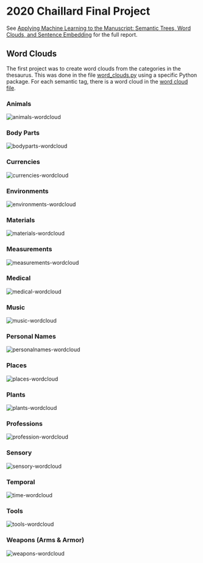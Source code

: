 # 2020 Chaillard Final Project
See [Applying Machine Learning to the Manuscript: Semantic Trees, Word Clouds, and Sentence Embedding](/sandbox/docs/Chaillard_final-report) for the full report.

## Word Clouds

The first project was to create word clouds from the categories in the thesaurus. This was done in the file [word_clouds.py](https://github.com/cu-mkp/manuscript-object/blob/v1.0-danachaillard/word_clouds.py) using a specific Python package. For each semantic tag, there is a word cloud in the [word cloud file](https://github.com/cu-mkp/manuscript-object/tree/v1.0-danachaillard/word_clouds).

### Animals
![animals-wordcloud](https://github.com/cu-mkp/manuscript-object/blob/v1.0-danachaillard/word_clouds/animal.png?raw=true)

### Body Parts
![bodyparts-wordcloud](https://github.com/cu-mkp/manuscript-object/blob/v1.0-danachaillard/word_clouds/body_part.png?raw=true)

### Currencies
![currencies-wordcloud](https://github.com/cu-mkp/manuscript-object/blob/v1.0-danachaillard/word_clouds/currency.png?raw=true)

### Environments
![environments-wordcloud](https://github.com/cu-mkp/manuscript-object/blob/v1.0-danachaillard/word_clouds/environment.png?raw=true)

### Materials
![materials-wordcloud](https://github.com/cu-mkp/manuscript-object/blob/v1.0-danachaillard/word_clouds/material.png?raw=true)

### Measurements
![measurements-wordcloud](https://github.com/cu-mkp/manuscript-object/blob/v1.0-danachaillard/word_clouds/measurement.png?raw=true)

### Medical
![medical-wordcloud](https://github.com/cu-mkp/manuscript-object/blob/v1.0-danachaillard/word_clouds/medical.png?raw=true)

### Music
![music-wordcloud](https://github.com/cu-mkp/manuscript-object/blob/v1.0-danachaillard/word_clouds/music.png?raw=true)

### Personal Names
![personalnames-wordcloud](https://github.com/cu-mkp/manuscript-object/blob/v1.0-danachaillard/word_clouds/personal_name.png?raw=true)

### Places
![places-wordcloud](https://github.com/cu-mkp/manuscript-object/blob/v1.0-danachaillard/word_clouds/place.png?raw=true)

### Plants
![plants-wordcloud](https://github.com/cu-mkp/manuscript-object/blob/v1.0-danachaillard/word_clouds/plant.png?raw=true)

### Professions
![profession-wordcloud](https://github.com/cu-mkp/manuscript-object/blob/v1.0-danachaillard/word_clouds/profession.png?raw=true)

### Sensory
![sensory-wordcloud](https://github.com/cu-mkp/manuscript-object/blob/v1.0-danachaillard/word_clouds/sensory.png?raw=true)

### Temporal
![time-wordcloud](https://github.com/cu-mkp/manuscript-object/blob/v1.0-danachaillard/word_clouds/time.png?raw=true)

### Tools
![tools-wordcloud](https://github.com/cu-mkp/manuscript-object/blob/v1.0-danachaillard/word_clouds/tool.png?raw=true)

### Weapons (Arms & Armor)
![weapons-wordcloud](https://github.com/cu-mkp/manuscript-object/blob/v1.0-danachaillard/word_clouds/weapon.png?raw=true)
